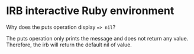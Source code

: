 # IRB interactive Ruby environment

Why does the puts operation display `=> nil`?

The puts operation only prints the message and does not return any value. Therefore, the irb will return the default nil of value.